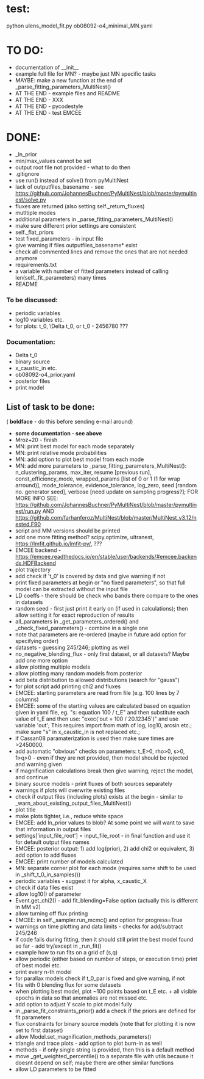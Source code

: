 # test:
python ulens_model_fit.py ob08092-o4_minimal_MN.yaml

# TO DO:
 - documentation of \_\_init\_\_
 - example full file for MN? - maybe just MN specific tasks
 - MAYBE: make a new function at the end of _parse_fitting_parameters_MultiNest()
 - AT THE END - example files and README
 - AT THE END - XXX
 - AT THE END - pycodestyle
 - AT THE END - test EMCEE

# DONE:
 - _ln_prior
 - min/max_values cannot be set
 - output root file not provided - what to do then
 - .gitignore
 - use run() instead of solve() from pyMultiNest
 - lack of outputfiles_basename - see https://github.com/JohannesBuchner/PyMultiNest/blob/master/pymultinest/solve.py
 - fluxes are returned (also setting self._return_fluxes)
 - mutltiple modes
 - additional parameters in _parse_fitting_parameters_MultiNest()
 - make sure different prior settings are consistent
 - self._flat_priors
 - test fixed_parameters - in input file
 - give warning if files outputfiles_basename* exist
 - check all commented lines and remove the ones that are not needed anymore
 - requirements.txt
 - a variable with number of fitted parameters instead of calling len(self._fit_parameters) many times
 - README

### To be discussed:

- periodic variables
- log10 variables etc.
- for plots: t_0, \Delta t_0, or t_0 - 2456780 ???

### Documentation:
- Delta t_0
- binary source
- x_caustic_in etc.
- ob08092-o4_prior.yaml
- posterior files
- print model

## List of task to be done:

( **boldface** - do this before sending e-mail around)

- **some documentation - see above**
- Mroz+20 - finish
- MN: print best model for each mode separately
- MN: print relative mode probabilities
- MN: add option to plot best model from each mode
- MN: add more parameters to _parse_fitting_parameters_MultiNest(): n_clustering_params, max_iter, resume [previous run], const_efficiency_mode, wrapped_params [list of 0 or 1 (1 for wrap arround)], mode_tolerance, evidence_tolerance, log_zero, seed [random no. generator seed], verbose [need update on sampling progress?]; FOR MORE INFO SEE: https://github.com/JohannesBuchner/PyMultiNest/blob/master/pymultinest/run.py AND https://github.com/farhanferoz/MultiNest/blob/master/MultiNest_v3.12/nested.F90
- script and MM versions should be printed
- add one more fitting method? scipy.optimize, ultranest, https://lmfit.github.io/lmfit-py/, ???
- EMCEE backend - https://emcee.readthedocs.io/en/stable/user/backends/#emcee.backends.HDFBackend
- plot trajectory
- add check if 't_0' is covered by data and give warning if not
- print fixed parameters at begin or "no fixed parameters", so that full model can be extracted without the input file
- LD coeffs - there should be check who bands there compare to the ones in datasets
- random seed - first just print it early on (if used in calculations); then allow setting it for exact reproduction of results
- all_parameters in _get_parameters_ordered() and _check_fixed_parameters() - combine in a single one
- note that parameters are re-ordered (maybe in future add option for specifying order)
- datasets - guessing 245/246; plotting as well
- no_negative_blending_flux - only first dataset, or all datasets? Maybe add one more option
- allow plotting multiple models
- allow plotting many random models from posterior
- add beta distribution to allowed distributions (search for "gauss")
- for plot script add printing chi2 and fluxes
- EMCEE: starting parameters are read from file (e.g. 100 lines by 7 columns)
- EMCEE: some of the starting values are calculated based on equation given in yaml file, eg. "s: equation 100 / t_E" and then substitute each value of t_E and then use: "exec('out = 100 / 20.12345')" and use variable 'out'; This requires import from math of log, log10, arcsin etc.; make sure "s" in x_caustic_in is not replaced etc.; 
- if Cassan08 paramaterization is used then make sure times are >2450000.
- add automatic "obvious" checks on parameters: t_E>0, rho>0, s>0, 1>q>0 - even if they are not provided, then model should be rejected and warning given
- if magnification calculations break then give warning, reject the model, and continue
- binary source models - print fluxes of both sources separately
- warnings if plots will overwrite existing files
- check if output files (including plots) exists at the begin - similar to _warn_about_existing_output_files_MultiNest()
- plot title
- make plots tighter, i.e., reduce white space
- EMCEE: add ln_prior values to blob? At some point we will want to save that information in output files
- settings['input_file_root'] = input_file_root - in final function and use it for default output files names
- EMCEE: posterior output: 1) add log(prior), 2) add chi2 or equivalent, 3) add option to add fluxes
- EMCEE: print number of models calculated
- MN: separate corner plot for each mode (requires same shift to be used in _shift_t_0_in_samples())
- periodic variables - suggest it for alpha, x_caustic_X
- check if data files exist
- allow log10() of parameter
- Event.get_chi2() - add fit_blending=False option (actually this is different in MM v2)
- allow turning off flux printing
- EMCEE: in self._sampler.run_mcmc() and option for progress=True
- warnings on time plotting and data limits - checks for add/subtract 245/246
- if code fails during fitting, then it should still print the best model found so far - add try/except in _run_fit()
- example how to run fits on a grid of (s,q)
- allow periodic (either based on number of steps, or execution time) print of best model etc.
- print every n-th model
- for parallax models check if t_0_par is fixed and give warning, if not
- fits with 0 blending flux for some datasets
- when plotting best model, plot ~100 points based on t_E etc. + all visible epochs in data so that anomalies are not missed etc.
- add option to adjust Y scale to plot model fully
- in _parse_fit_constraints_prior() add a check if the priors are defined for fit parameters
- flux constraints for binary source models (note that for plotting it is now set to first dataset)
- allow Model.set_magnification_methods_parameters()
- triangle and trace plots - add option to plot burn-in as well
- methods - if only single string is provided, then this is a default method
- move _get_weighted_percentile() to a separate file with utils because it doesnt depend on self; maybe there are other similar functions
- allow LD parameters to be fitted
